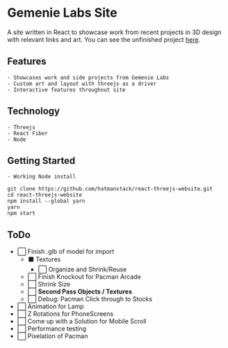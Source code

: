 # Gemenie Labs Site

A site written in React to showcase work from recent projects in 3D design with relevant links and art.  You can see the unfinished project [here](https://d2b6nykhuskd5e.cloudfront.net/).

## Features

    - Showcases work and side projects from Gemenie Labs
    - Custom art and layout with threejs as a driver
    - Interactive features throughout site

## Technology

    - Threejs
    - React Fiber
    - Node
    
## Getting Started

    - Working Node install
    
```
git clone https://github.com/hatmanstack/react-threejs-website.git
cd react-threejs-website
npm install --global yarn
yarn
npm start
```

## ToDo

- ⬜ Finish .glb of model for import
    - ⬛ Textures
        - ⬜ Organize and Shrink/Reuse
    - ⬜ Finish Knockout for Pacman Arcade  
    - ⬜ Shrink Size
    - ⬜ <strong>Second Pass Objects / Textures</strong>
    - ⬜ Debug: Pacman Click through to Stocks
- ⬜ Animation for Lamp
- ⬜ Z Rotations for PhoneScreens
- ⬜ Come up with a Solution for Mobile Scroll   
- ⬜ Performance testing
- ⬜ Pixelation of Pacman